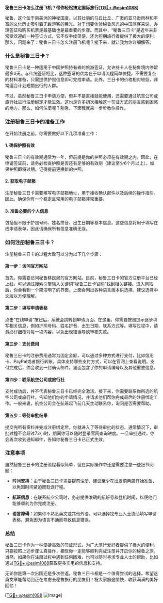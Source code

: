 **秘鲁三日卡怎么注册飞机？带你轻松搞定国际旅行[[TG💪+ @esim1088](https://t.me/s/esim1088)]**

秘鲁，这个位于南美洲的神秘国度，以其壮丽的马丘比丘、广袤的亚马逊雨林和丰富的文化历史吸引着无数游客的目光。对于想要体验秘鲁风光的中国旅客来说，办理签证和购买机票是最基础也是最重要的步骤。而其中，“秘鲁三日卡”是近年来非常受欢迎的一种签证方式，它不仅手续简便，还为短期旅行者提供了极大的便利。那么，问题来了：秘鲁三日卡怎么注册飞机呢？接下来，就让我为你详细解答。

### 什么是秘鲁三日卡？

秘鲁三日卡是一种适用于中国护照持有者的旅游签证，允许持卡人在秘鲁境内停留最多3天。与传统签证相比，这种签证的优势在于申请流程简单快捷，不需要复杂的材料准备，只需提供护照信息即可完成申请。此外，三日卡的价格相对较低，非常适合计划短期出行的人群。

不过，虽然秘鲁三日卡申请方便，但并不是直接就能使用，还需要通过航空公司或旅行社进行注册绑定才能生效。这也是许多初次接触这一签证方式的朋友感到困惑的地方。那么，如何注册呢？别急，下面我就来一步步教你操作。

### 注册秘鲁三日卡的准备工作

在开始注册之前，你需要做好以下几项准备工作：

#### 1. 确保护照有效
秘鲁三日卡的有效期通常为一年，但前提是你的护照必须在有效期之内。因此，在申请签证前，请务必检查护照是否还有足够的有效期（建议至少6个月以上）。如果护照即将过期，记得提前更换新的护照。

#### 2. 获取电子邮箱
注册秘鲁三日卡需要填写电子邮箱地址，用于接收确认邮件以及后续的操作指引。因此，确保你有一个稳定且常用的电子邮箱非常重要。

#### 3. 准备必要的个人信息
包括但不限于护照号码、姓名拼音、出生日期等基本信息。这些信息将用于填写在线申请表单，因此请确保所有信息准确无误。

### 如何注册秘鲁三日卡？

注册秘鲁三日卡的过程大致可以分为以下几个步骤：

#### 第一步：访问官方网站
首先，你需要访问秘鲁移民局的官方网站。目前，秘鲁三日卡的官方注册平台已经上线，可以通过搜索引擎输入关键词“秘鲁三日卡官网”找到相关链接。进入网站后，你会看到一个简洁明了的界面，上面会列出各种语言版本供选择。建议选择中文版以方便理解。

#### 第二步：填写申请表格
点击“在线申请”按钮后，系统会跳转到申请页面。在这里，你需要按照提示逐步填写相关信息，例如护照号码、姓名拼音、出生日期、联系方式等。填写过程中，请务必仔细核对每一项内容，以免出现错误导致审核失败。

#### 第三步：支付费用
秘鲁三日卡的注册费用通常为固定金额，可以通过多种方式进行支付，比如信用卡、PayPal或者银行转账。具体支持哪些支付方式，可以在官网上查看说明。支付完成后，你会收到一封确认邮件，里面包含了你的申请编号以及其他重要信息。

#### 第四步：联系航空公司或旅行社
支付成功后，并不代表秘鲁三日卡已经完全激活。接下来，你需要联系你所选的航空公司或旅行社，告知他们你的申请情况，并请求他们帮你完成最后的注册绑定工作。一般来说，航空公司会在航班起飞前几天主动联系你，询问是否需要帮助。

#### 第五步：等待审批结果
提交完所有资料并完成注册绑定后，你就进入了等待审批的状态。通常情况下，审批过程不会超过72小时，期间你可以随时登录官网查询进度。一旦审批通过，你会再次收到通知邮件，告知你秘鲁三日卡已正式生效。

### 注意事项

虽然秘鲁三日卡的注册流程看似简单，但在实际操作中还是需要注意一些细节问题：

- **时间安排**：由于秘鲁三日卡需要提前注册，建议至少在出发前两周开始准备，以免因时间紧迫而耽误行程。
  
- **航班信息**：在联系航空公司时，务必提供准确的航班号和登机时间，以便他们能够顺利为你完成注册。

- **语言障碍**：如果你不熟悉英文或其他外语，可以选择找专业人士协助填写申请表格，避免因为语言不通而导致信息错误。

### 总结

秘鲁三日卡作为一种便捷高效的签证形式，为广大旅行爱好者提供了极大的便利。只要按照上述步骤认真操作，相信你一定能够顺利完成注册并开启你的秘鲁之旅。当然，如果你在注册过程中遇到任何困难，也可以随时寻求专业人士的帮助，比如通过[TG💪+ @esim1088](https://t.me/s/esim1088)获取更多实用的信息和支持。

无论你是第一次出国还是多次往返，秘鲁三日卡都是一个值得尝试的选择。希望这篇文章能帮助到正在考虑去秘鲁旅行的朋友们！祝大家旅途愉快，收获满满的美好回忆！

[[TG💪+ @esim1088](https://t.me/s/esim1088) ![Image](https://i.postimg.cc/4NQfJmqS/Snipaste-2025-05-13-00-14-12.png)]